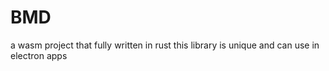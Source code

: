 # BMD
a wasm project that fully written in rust
this library is unique and can use in electron apps
